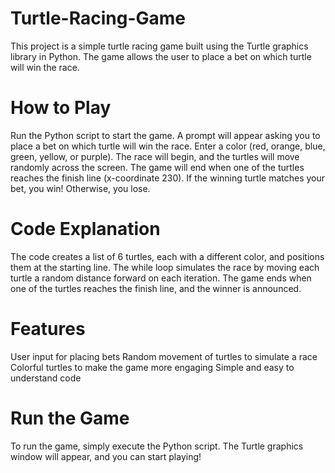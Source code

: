 # Turtle-Racing-Game
This project is a simple turtle racing game built using the Turtle graphics library in Python. The game allows the user to place a bet on which turtle will win the race.

# How to Play
Run the Python script to start the game.
A prompt will appear asking you to place a bet on which turtle will win the race. Enter a color (red, orange, blue, green, yellow, or purple).
The race will begin, and the turtles will move randomly across the screen.
The game will end when one of the turtles reaches the finish line (x-coordinate 230).
If the winning turtle matches your bet, you win! Otherwise, you lose.

# Code Explanation
The code creates a list of 6 turtles, each with a different color, and positions them at the starting line. The while loop simulates the race by moving each turtle a random distance forward on each iteration. The game ends when one of the turtles reaches the finish line, and the winner is announced.

# Features
User input for placing bets
Random movement of turtles to simulate a race
Colorful turtles to make the game more engaging
Simple and easy to understand code

# Run the Game
To run the game, simply execute the Python script. The Turtle graphics window will appear, and you can start playing!
